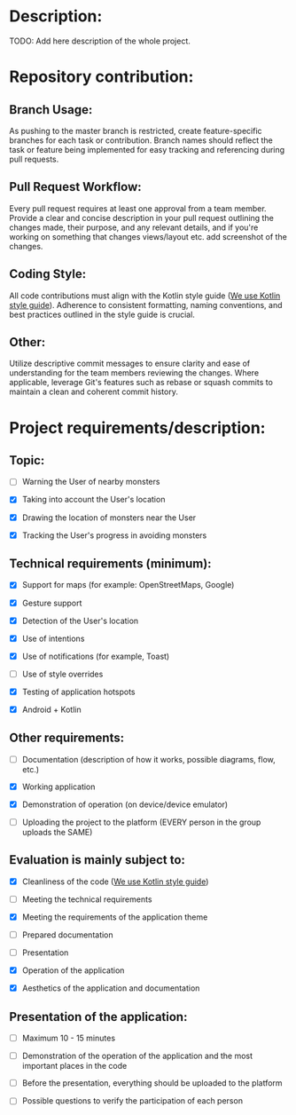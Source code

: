 # Description:

TODO: Add here description of the whole project.

# Repository contribution:

## Branch Usage:

As pushing to the master branch is restricted, create feature-specific branches for each task or contribution.
Branch names should reflect the task or feature being implemented for easy tracking and referencing during pull requests.

## Pull Request Workflow:

Every pull request requires at least one approval from a team member.
Provide a clear and concise description in your pull request outlining the changes made, their purpose, and any relevant details, and if you're working on something that changes views/layout etc. add screenshot of the changes.

## Coding Style:

All code contributions must align with the Kotlin style guide ([We use Kotlin style guide](https://developer.android.com/kotlin/style-guide)).
Adherence to consistent formatting, naming conventions, and best practices outlined in the style guide is crucial.

## Other:

Utilize descriptive commit messages to ensure clarity and ease of understanding for the team members reviewing the changes.
Where applicable, leverage Git's features such as rebase or squash commits to maintain a clean and coherent commit history.

# Project requirements/description:

## Topic:

- [ ] Warning the User of nearby monsters

- [x] Taking into account the User's location

- [x] Drawing the location of monsters near the User

- [x] Tracking the User's progress in avoiding monsters

## Technical requirements (minimum):

- [x] Support for maps (for example: OpenStreetMaps, Google)

- [x] Gesture support

- [x] Detection of the User's location

- [x] Use of intentions

- [x] Use of notifications (for example, Toast)

- [ ] Use of style overrides

- [x] Testing of application hotspots

- [x] Android + Kotlin

## Other requirements:

- [ ] Documentation (description of how it works, possible diagrams, flow, etc.)

- [x] Working application

- [x] Demonstration of operation (on device/device emulator)

- [ ] Uploading the project to the platform (EVERY person in the group uploads the SAME)

## Evaluation is mainly subject to:

- [x] Cleanliness of the code ([We use Kotlin style guide](https://developer.android.com/kotlin/style-guide))

- [ ] Meeting the technical requirements

- [x] Meeting the requirements of the application theme

- [ ] Prepared documentation

- [ ] Presentation

- [x] Operation of the application

- [x] Aesthetics of the application and documentation

## Presentation of the application:

- [ ] Maximum 10 - 15 minutes

- [ ] Demonstration of the operation of the application and the most important places in the code

- [ ] Before the presentation, everything should be uploaded to the platform

- [ ] Possible questions to verify the participation of each person

